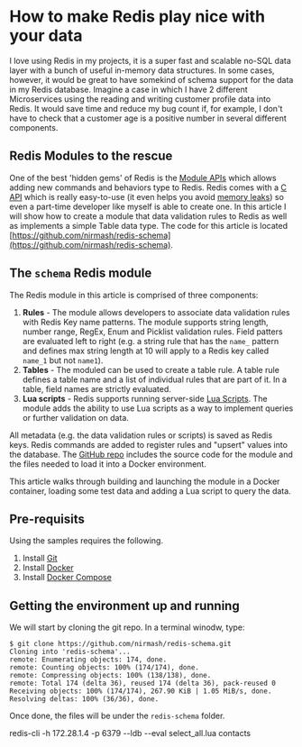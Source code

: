 
# How to make Redis play nice with your data 
I love using Redis in my projects, it is a super fast and scalable no-SQL data layer with a bunch of useful in-memory data structures. In some cases, however, it would be great to have somekind of schema support for the data in my Redis database. Imagine a case in which I have 2 different Microservices using the reading and writing customer profile data into Redis. It would save time and reduce my bug count if, for example, I don't have to check that a customer age is a positive number in several different components. 

## Redis Modules to the rescue
One of the best 'hidden gems' of Redis is the [Module APIs](https://redis.io/topics/modules-intro) which allows adding new commands and behaviors type to Redis. Redis comes with a [C API](https://redis.io/topics/modules-api-ref) which is really easy-to-use (it even helps you avoid [memory leaks](https://redis.io/topics/modules-api-ref#section-automatic-memory-management-for-modules)) so even a part-time developer like myself is able to create one. In this article I will show how to create a module that data validation rules to Redis as well as implements a simple Table data type. The code for this article is located [https://github.com/nirmash/redis-schema](https://github.com/nirmash/redis-schema).

## The `schema` Redis module 
The Redis module in this article is comprised of three components:
1. **Rules** - The module allows developers to associate data validation rules with Redis Key name patterns. The module supports string length, number range, RegEx, Enum and Picklist validation rules. Field patters are evaluated left to right (e.g. a string rule that has the `name_` pattern and defines max string length at 10 will apply to a Redis key called `name_1` but not `name1`).
2. **Tables** - The moduled can be used to create a table rule. A table rule defines a table name and a list of individual rules that are part of it. In a table, field names are strictly evaluated. 
3. **Lua scripts** - Redis supports running server-side [Lua Scripts](https://redis.io/commands/eval). The module adds the ability to use Lua scripts as a way to implement queries or further validation on data. 

All metadata (e.g. the data validation rules or scripts) is saved as Redis keys. Redis commands are added to register rules and "upsert" values into the database. The [GitHub repo](https://github.com/nirmash/redis-schema) includes the source code for the module and the files needed to load it into a Docker environment. 

This article walks through building and launching the module in a Docker container, loading some test data and adding a Lua script to query the data. 

## Pre-requisits
Using the samples requires the following.
1. Install [Git](https://git-scm.com/downloads)
2. Install [Docker](https://docs.docker.com/get-docker/)
3. Install [Docker Compose](https://docs.docker.com/compose/install/)

## Getting the environment up and running
We will start by cloning the git repo. In a terminal winodw, type:
```
$ git clone https://github.com/nirmash/redis-schema.git
Cloning into 'redis-schema'...
remote: Enumerating objects: 174, done.
remote: Counting objects: 100% (174/174), done.
remote: Compressing objects: 100% (138/138), done.
remote: Total 174 (delta 36), reused 174 (delta 36), pack-reused 0
Receiving objects: 100% (174/174), 267.90 KiB | 1.05 MiB/s, done.
Resolving deltas: 100% (36/36), done.
```
Once done, the files will be under the `redis-schema` folder. 

redis-cli -h 172.28.1.4 -p 6379 --ldb --eval select_all.lua contacts
